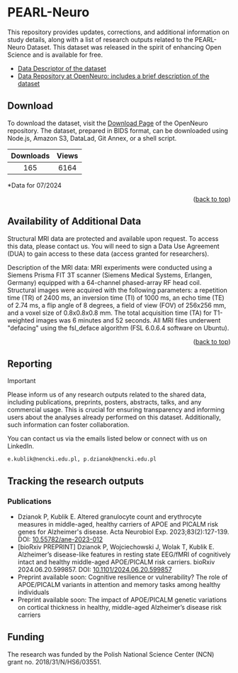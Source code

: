 # PEARL-Neuro
This repository provides updates, corrections, and additional information on study details, along with a list of research outputs related to the PEARL-Neuro Dataset. This dataset was released in the spirit of enhancing Open Science and is available for free.

* [Data Descriptor of the dataset](https://www.nature.com/articles/s41597-024-03106-5)
* [Data Repository at OpenNeuro: includes a brief description of the dataset](https://openneuro.org/datasets/ds004796/versions/1.0.7)

<div id="top"></div>

## Download

To download the dataset, visit the [Download Page](https://openneuro.org/datasets/ds004796/versions/1.0.7/download) of the OpenNeuro repository. The dataset, prepared in BIDS format, can be downloaded using Node.js, Amazon S3, DataLad, Git Annex, or a shell script.

| Downloads | Views | 
| :---:        |     :---:      |
| 165   | 6164    |
*Data for 07/2024

<p align="right">(<a href="#top">back to top</a>)</p>

## Availability of Additional Data

Structural MRI data are protected and available upon request. To access this data, please contact us. You will need to sign a Data Use Agreement (DUA) to gain access to these data (access granted for researchers).

Description of the MRI data: MRI experiments were conducted using a Siemens Prisma FIT 3T scanner (Siemens Medical Systems, Erlangen, Germany) equipped with a 64-channel phased-array RF head coil. Structural images were acquired with the following parameters: a repetition time (TR) of 2400 ms, an inversion time (TI) of 1000 ms, an echo time (TE) of 2.74 ms, a flip angle of 8 degrees, a field of view (FOV) of 256x256 mm, and a voxel size of 0.8x0.8x0.8 mm. The total acquisition time (TA) for T1-weighted images was 6 minutes and 52 seconds. All MRI files underwent "defacing" using the fsl_deface algorithm (FSL 6.0.6.4 software on Ubuntu).

<p align="right">(<a href="#top">back to top</a>)</p>

## Reporting

> [!IMPORTANT]  
> Please inform us of any research outputs related to the shared data, including publications, preprints, posters, abstracts, talks, and any commercial usage. This is crucial for ensuring transparency and informing users about the analyses already performed on this dataset. Additionally, such information can foster collaboration.

You can contact us via the emails listed below or connect with us on LinkedIn.

```
e.kublik@nencki.edu.pl, p.dzianok@nencki.edu.pl
```

## Tracking the research outputs

### Publications

* Dzianok P, Kublik E. Altered granulocyte count and erythrocyte measures in middle-aged, healthy carriers of APOE and PICALM risk genes for Alzheimer's disease. Acta Neurobiol Exp. 2023;83(2):127-139. DOI: [10.55782/ane-2023-012](https://doi.org/10.55782/ane-2023-012)
* [bioRxiv PREPRINT] Dzianok P, Wojciechowski J, Wolak T, Kublik E. Alzheimer’s disease-like features in resting state EEG/fMRI of cognitively intact and healthy middle-aged APOE/PICALM risk carriers. bioRxiv 2024.06.20.599857. DOI: [10.1101/2024.06.20.599857](https://doi.org/10.1101/2024.06.20.599857)
* Preprint available soon: Cognitive resilience or vulnerability? The role of APOE/PICALM variants in attention and memory tasks among healthy individuals
* Preprint available soon: The impact of APOE/PICALM genetic variations on cortical thickness in healthy, middle-aged Alzheimer’s disease risk carriers

## Funding

The research was funded by the Polish National Science Center (NCN) grant no. 2018/31/N/HS6/03551.
